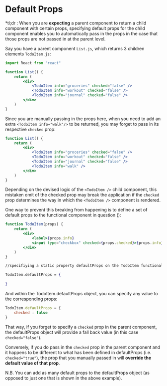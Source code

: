# Default Props

*tl;dr : When you are **expecting** a parent component to return a child component with certain props, specifying default props for the child component enables you to automatically pass in the props in the case that those props are not passed in at the parent level.

Say you have a parent component `List.js`, which returns 3 children elements `TodoItem.js`:

```jsx
import React from "react"

function List() {
    return (
        <div>
            <TodoItem info="groceries" checked="false" />
            <TodoItem info="workout" checked="false" />
            <TodoItem info="journal" checked="false" />
        </div>   
    )
}
```

Since you are manually passing in the props here, when you need to add an extra `<TodoItem info="walk"/>` to be returned, you may forget to pass in its respective `checked` prop:

```jsx
function List() {
    return (
        <div>
            <TodoItem info="groceries" checked="false" />
            <TodoItem info="workout" checked="false" />
            <TodoItem info="journal" checked="false" />
            <TodoItem info="walk" />
        </div>   
    )
}
```

Depending on the devised logic of the `<TodoItem />` child component, this mistaken omit of the checked prop may break the application if the `checked` prop determines the way in which the `<TodoItem />` component is rendered. 

One way to prevent this breaking from happening is to define a set of default props to the functional component in question (<TodoItem />):

```jsx
function TodoItem(props) {
    return (
        <div>
            <label>{props.info}
            <input type="checkbox" checked={props.checked}>{props.info}</p>
        </div>
    )
}

//specifiying a static property defaultProps on the TodoItem functional component:

TodoItem.defaultProps = {
    
}
```

And within the TodoItem.defaultProps object, you can specify any value to the corresponding props:

```jsx
TodoItem.defaultProps = {
    checked : false
}
```

That way, if you forget to specify a `checked` prop in the parent component, the defaultProps object will provide a fall back value (in this case `checked="false"`). 

Conversely, if you do pass in the `checked` prop in the parent component and it happens to be different to what has been defined in defaultProps (i.e. `checked="true"`), the prop that you manually passed in will **override the default value of that prop**. 

N.B. You can add as many default props to the defaultProps object (as opposed to just one that is shown in the above example).

